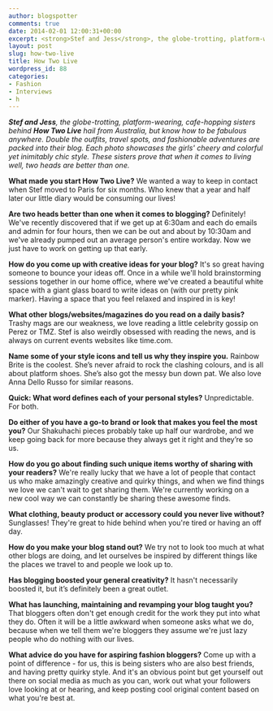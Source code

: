 ```yaml
---
author: blogspotter
comments: true
date: 2014-02-01 12:00:31+00:00
excerpt: <strong>Stef and Jess</strong>, the globe-trotting, platform-wearing, cafe-hopping sisters behind <strong>How Two Live</strong> hail from Australia, but know how to be fabulous anywhere.
layout: post
slug: how-two-live
title: How Two Live
wordpress_id: 88
categories:
- Fashion
- Interviews
- h
---
```


_**Stef and Jess**, the globe-trotting, platform-wearing, cafe-hopping sisters behind **How Two Live** hail from Australia, but know how to be fabulous anywhere. Double the outfits, travel spots, and fashionable adventures are packed into their blog. Each photo showcases the girls' cheery and colorful yet inimitably chic style. These sisters prove that when it comes to living well, two heads are better than one._

**What made you start How Two Live?** We wanted a way to keep in contact when Stef moved to Paris for six months. Who knew that a year and half later our little diary would be consuming our lives!

**Are two heads better than one when it comes to blogging?** Definitely! We've recently discovered that if we get up at 6:30am and each do emails and admin for four hours, then we can be out and about by 10:30am and we've already pumped out an average person's entire workday. Now we just have to work on getting up that early.

**How do you come up with creative ideas for your blog?** It's so great having someone to bounce your ideas off. Once in a while we'll hold brainstorming sessions together in our home office, where we've created a beautiful white space with a giant glass board to write ideas on (with our pretty pink marker). Having a space that you feel relaxed and inspired in is key!

**What other blogs/websites/magazines do you read on a daily basis?** Trashy mags are our weakness, we love reading a little celebrity gossip on Perez or TMZ. Stef is also weirdly obsessed with reading the news, and is always on current events websites like time.com.

**Name some of your style icons and tell us why they inspire you.** Rainbow Brite is the coolest. She’s never afraid to rock the clashing colours, and is all about platform shoes. She’s also got the messy bun down pat. We also love Anna Dello Russo for similar reasons.

**Quick: What word defines each of your personal styles?** Unpredictable. For both.

**Do either of you have a go-to brand or look that makes you feel the most you?** Our Shakuhachi pieces probably take up half our wardrobe, and we keep going back for more because they always get it right and they’re so us.

**How do you go about finding such unique items worthy of sharing with your readers?** We're really lucky that we have a lot of people that contact us who make amazingly creative and quirky things, and when we find things we love we can't wait to get sharing them. We're currently working on a new cool way we can constantly be sharing these awesome finds.

**What clothing, beauty product or accessory could you never live without?** Sunglasses! They're great to hide behind when you're tired or having an off day.

**How do you make your blog stand out?** We try not to look too much at what other blogs are doing, and let ourselves be inspired by different things like the places we travel to and people we look up to.

**Has blogging boosted your general creativity?** It hasn't necessarily boosted it, but it’s definitely been a great outlet.

**What has launching, maintaining and revamping your blog taught you?** That bloggers often don't get enough credit for the work they put into what they do. Often it will be a little awkward when someone asks what we do, because when we tell them we're bloggers they assume we're just lazy people who do nothing with our lives.

**What advice do you have for aspiring fashion bloggers?** Come up with a point of difference - for us, this is being sisters who are also best friends, and having pretty quirky style. And it's an obvious point but get yourself out there on social media as much as you can, work out what your followers love looking at or hearing, and keep posting cool original content based on what you're best at.
